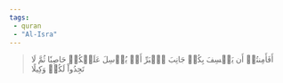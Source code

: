 ```yaml
---
tags: 
 - quran 
 - "Al-Isra"
---
```


> أَفَأَمِنتُمۡ أَن يَخۡسِفَ بِكُمۡ جَانِبَ ٱلۡبَرِّ أَوۡ يُرۡسِلَ عَلَيۡكُمۡ حَاصِبٗا ثُمَّ لَا تَجِدُواْ لَكُمۡ وَكِيلًا
